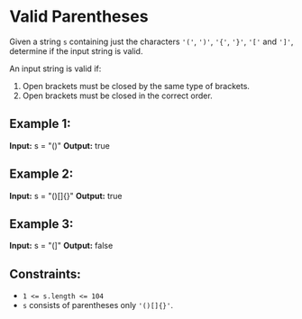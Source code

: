 # Valid Parentheses


Given a string  `s`  containing just the characters  `'('`,  `')'`,  `'{'`,  `'}'`,  `'['`  and  `']'`, determine if the input string is valid.

An input string is valid if:

1.  Open brackets must be closed by the same type of brackets.
2.  Open brackets must be closed in the correct order.
## Example 1:

**Input:** s = "()"
**Output:** true

## Example 2:

**Input:** s = "()[]{}"
**Output:** true

## Example 3:

**Input:** s = "(]"
**Output:** false

## Constraints:

-   `1 <= s.length <= 104`
-   `s`  consists of parentheses only  `'()[]{}'`.
